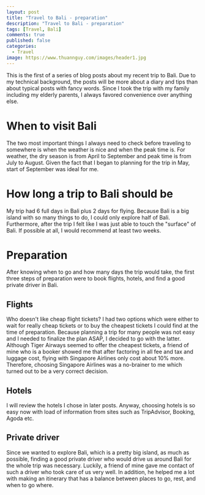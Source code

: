 ```yaml
---
layout: post
title: "Travel to Bali - preparation"
description: "Travel to Bali - preparation"
tags: [Travel, Bali]
comments: true
published: false
categories:
  - Travel
image: https://www.thuannguy.com/images/header1.jpg
---
```


This is the first of a series of blog posts about my recent trip to Bali. Due to my technical background, the posts will be more about a diary and tips than about typical posts with fancy words. Since I took the trip with my family including my elderly parents, I always favored convenience over anything else.

# When to visit Bali

The two most important things I always need to check before traveling to somewhere is when the weather is nice and when the peak time is. For weather, the dry season is from April to September and peak time is from July to August. Given the fact that I began to planning for the trip in May, start of September was ideal for me.

# How long a trip to Bali should be

My trip had 6 full days in Bali plus 2 days for flying. Because Bali is a big island with so many things to do, I could only explore half of Bali. Furthermore, after the trip I felt like I was just able to touch the "surface" of Bali. If possible at all, I would recommend at least two weeks.

# Preparation

After knowing when to go and how many days the trip would take, the first three steps of preparation were to book flights, hotels, and find a good private driver in Bali.

## Flights
Who doesn't like cheap flight tickets? I had two options which were either to wait for really cheap tickets or to buy the cheapest tickets I could find at the time of preparation. Because planning a trip for many people was not easy and I needed to finalize the plan ASAP, I decided to go with the latter. Although Tiger Airways seemed to offer the cheapest tickets, a friend of mine who is a booker showed me that after factoring in all fee and tax and luggage cost, flying with Singapore Airlines only cost about 10% more. Therefore, choosing Singapore Airlines was a no-brainer to me which turned out to be a very correct decision.

## Hotels

I will review the hotels I chose in later posts. Anyway, choosing hotels is so easy now with load of information from sites such as TripAdvisor, Booking, Agoda etc.

## Private driver

Since we wanted to explore Bali, which is a pretty big island, as much as possible, finding a good private driver who would drive us around Bali for the whole trip was necessary. Luckily, a friend of mine gave me contact of such a driver who took care of us very well. In addition, he helped me a lot with making an itinerary that has a balance between places to go, rest, and when to go where.